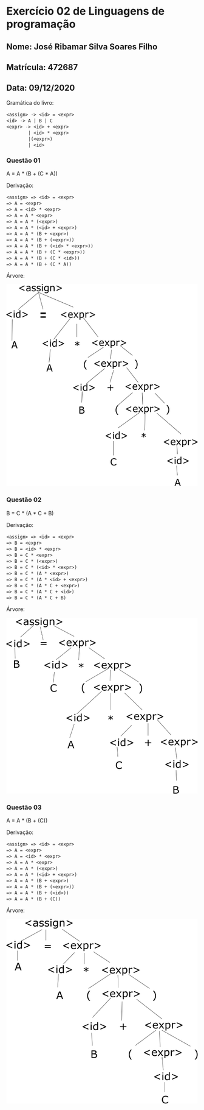 # Exercício 02 de Linguagens de programação

## Nome: José Ribamar Silva Soares Filho
## Matrícula: 472687

## Data: 09/12/2020

Gramática do livro:

```
<assign> -> <id> = <expr>
<id> -> A | B | C
<expr> -> <id> + <expr>
        | <id> * <expr>
        |(<expr>)
        | <id>
```

### Questão 01
A = A * (B + (C * A))

Derivação:
```
<assign> => <id> = <expr>
=> A = <expr>
=> A = <id> * <expr>
=> A = A * <expr>
=> A = A * (<expr>)
=> A = A * (<id> + <expr>)
=> A = A * (B + <expr>)
=> A = A * (B + (<expr>))
=> A = A * (B + (<id> * <expr>))
=> A = A * (B + (C * <expr>))
=> A = A * (B + (C * <id>))
=> A = A * (B + (C * A))
```
Árvore:

![questao01](questao01.png)

### Questão 02
B = C * (A * C + B)

Derivação:
```
<assign> => <id> = <expr>
=> B = <expr>
=> B = <id> * <expr>
=> B = C * <expr>
=> B = C * (<expr>)
=> B = C * (<id> * <expr>)
=> B = C * (A * <expr>)
=> B = C * (A * <id> + <expr>)
=> B = C * (A * C + <expr>)
=> B = C * (A * C + <id>)
=> B = C * (A * C + B)
```
Árvore:

![questao02](questao02.png)

### Questão 03
A = A * (B + (C))

Derivação: 
```
<assign> => <id> = <expr>
=> A = <expr>
=> A = <id> * <expr>
=> A = A * <expr>
=> A = A * (<expr>)
=> A = A * (<id> + <expr>)
=> A = A * (B + <expr>)
=> A = A * (B + (<expr>))
=> A = A * (B + (<id>))
=> A = A * (B + (C))
```
Árvore:

![questao03](questao03.png)